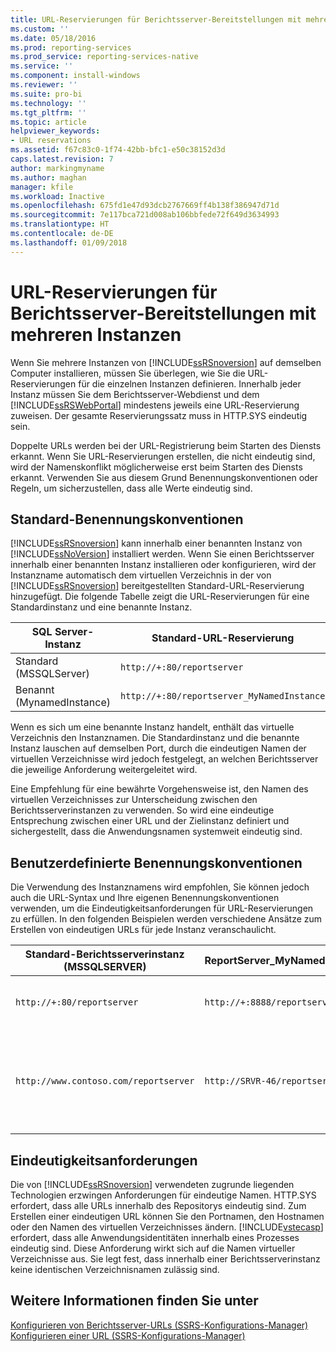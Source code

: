 ```yaml
---
title: URL-Reservierungen für Berichtsserver-Bereitstellungen mit mehreren Instanzen | Microsoft-Dokumentation
ms.custom: ''
ms.date: 05/18/2016
ms.prod: reporting-services
ms.prod_service: reporting-services-native
ms.service: ''
ms.component: install-windows
ms.reviewer: ''
ms.suite: pro-bi
ms.technology: ''
ms.tgt_pltfrm: ''
ms.topic: article
helpviewer_keywords:
- URL reservations
ms.assetid: f67c83c0-1f74-42bb-bfc1-e50c38152d3d
caps.latest.revision: 7
author: markingmyname
ms.author: maghan
manager: kfile
ms.workload: Inactive
ms.openlocfilehash: 675fd1e47d93dcb2767669ff4b138f386947d71d
ms.sourcegitcommit: 7e117bca721d008ab106bbfede72f649d3634993
ms.translationtype: HT
ms.contentlocale: de-DE
ms.lasthandoff: 01/09/2018
---
```

# <a name="url-reservations-for-multi-instance-report-server-deployments"></a>URL-Reservierungen für Berichtsserver-Bereitstellungen mit mehreren Instanzen
  Wenn Sie mehrere Instanzen von [!INCLUDE[ssRSnoversion](../../includes/ssrsnoversion-md.md)] auf demselben Computer installieren, müssen Sie überlegen, wie Sie die URL-Reservierungen für die einzelnen Instanzen definieren. Innerhalb jeder Instanz müssen Sie dem Berichtsserver-Webdienst und dem [!INCLUDE[ssRSWebPortal](../../includes/ssrswebportal.md)] mindestens jeweils eine URL-Reservierung zuweisen. Der gesamte Reservierungssatz muss in HTTP.SYS eindeutig sein.  
  
 Doppelte URLs werden bei der URL-Registrierung beim Starten des Diensts erkannt. Wenn Sie URL-Reservierungen erstellen, die nicht eindeutig sind, wird der Namenskonflikt möglicherweise erst beim Starten des Diensts erkannt. Verwenden Sie aus diesem Grund Benennungskonventionen oder Regeln, um sicherzustellen, dass alle Werte eindeutig sind.  
  
## <a name="default-naming-conventions"></a>Standard-Benennungskonventionen  
 [!INCLUDE[ssRSnoversion](../../includes/ssrsnoversion-md.md)] kann innerhalb einer benannten Instanz von [!INCLUDE[ssNoVersion](../../includes/ssnoversion-md.md)] installiert werden. Wenn Sie einen Berichtsserver innerhalb einer benannten Instanz installieren oder konfigurieren, wird der Instanzname automatisch dem virtuellen Verzeichnis in der von [!INCLUDE[ssRSnoversion](../../includes/ssrsnoversion-md.md)] bereitgestellten Standard-URL-Reservierung hinzugefügt. Die folgende Tabelle zeigt die URL-Reservierungen für eine Standardinstanz und eine benannte Instanz.  
  
|SQL Server-Instanz|Standard-URL-Reservierung|  
|-------------------------|-----------------------------|  
|Standard (MSSQLServer)|`http://+:80/reportserver`|  
|Benannt (MynamedInstance)|`http://+:80/reportserver_MyNamedInstance`|  
  
 Wenn es sich um eine benannte Instanz handelt, enthält das virtuelle Verzeichnis den Instanznamen. Die Standardinstanz und die benannte Instanz lauschen auf demselben Port, durch die eindeutigen Namen der virtuellen Verzeichnisse wird jedoch festgelegt, an welchen Berichtsserver die jeweilige Anforderung weitergeleitet wird.  
  
 Eine Empfehlung für eine bewährte Vorgehensweise ist, den Namen des virtuellen Verzeichnisses zur Unterscheidung zwischen den Berichtsserverinstanzen zu verwenden. So wird eine eindeutige Entsprechung zwischen einer URL und der Zielinstanz definiert und sichergestellt, dass die Anwendungsnamen systemweit eindeutig sind.  
  
## <a name="custom-naming-conventions"></a>Benutzerdefinierte Benennungskonventionen  
 Die Verwendung des Instanznamens wird empfohlen, Sie können jedoch auch die URL-Syntax und Ihre eigenen Benennungskonventionen verwenden, um die Eindeutigkeitsanforderungen für URL-Reservierungen zu erfüllen. In den folgenden Beispielen werden verschiedene Ansätze zum Erstellen von eindeutigen URLs für jede Instanz veranschaulicht.  
  
|Standard-Berichtsserverinstanz (MSSQLSERVER)|ReportServer_MyNamedInstance|Eindeutigkeit|  
|----------------------------------------------------|-----------------------------------|----------------|  
|`http://+:80/reportserver`|`http://+:8888/reportserver`|Jede Instanz lauscht auf einem anderen Port.|  
|`http://www.contoso.com/reportserver`|`http://SRVR-46/reportserver`|Jede Instanz reagiert auf einen anderen Servernamen (vollqualifizierter Domänenname und Computername).|  
  
## <a name="uniqueness-requirements"></a>Eindeutigkeitsanforderungen  
 Die von [!INCLUDE[ssRSnoversion](../../includes/ssrsnoversion-md.md)] verwendeten zugrunde liegenden Technologien erzwingen Anforderungen für eindeutige Namen. HTTP.SYS erfordert, dass alle URLs innerhalb des Repositorys eindeutig sind. Zum Erstellen einer eindeutigen URL können Sie den Portnamen, den Hostnamen oder den Namen des virtuellen Verzeichnisses ändern. [!INCLUDE[vstecasp](../../includes/vstecasp-md.md)] erfordert, dass alle Anwendungsidentitäten innerhalb eines Prozesses eindeutig sind. Diese Anforderung wirkt sich auf die Namen virtueller Verzeichnisse aus. Sie legt fest, dass innerhalb einer Berichtsserverinstanz keine identischen Verzeichnisnamen zulässig sind.  
  
## <a name="see-also"></a>Weitere Informationen finden Sie unter  
 [Konfigurieren von Berichtsserver-URLs &#40;SSRS-Konfigurations-Manager&#41;](../../reporting-services/install-windows/configure-report-server-urls-ssrs-configuration-manager.md)   
 [Konfigurieren einer URL &#40;SSRS-Konfigurations-Manager&#41;](../../reporting-services/install-windows/configure-a-url-ssrs-configuration-manager.md)  
  
  
